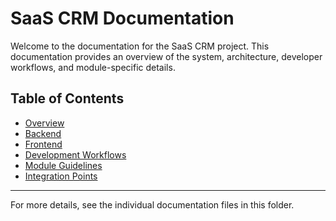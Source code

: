 # SaaS CRM Documentation

Welcome to the documentation for the SaaS CRM project. This documentation provides an overview of the system, architecture, developer workflows, and module-specific details.

## Table of Contents
- [Overview](overview.md)
- [Backend](backend.md)
- [Frontend](frontend.md)
- [Development Workflows](workflows.md)
- [Module Guidelines](modules.md)
- [Integration Points](integration.md)

---

For more details, see the individual documentation files in this folder.